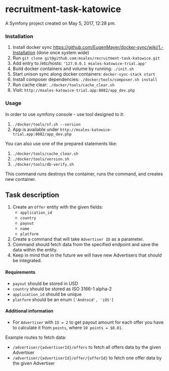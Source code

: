 recruitment-task-katowice
=========================

A Symfony project created on May 5, 2017, 12:28 pm.


### Installation

1. Install docker sync https://github.com/EugenMayer/docker-sync/wiki/1.-Installation (done once system wide)
2. Run `git clone git@github.com:msales/recruitment-task-katowice.git`
3. Add entry to /etc/hosts: `'127.0.0.1 msales-katowice-trial.app'`
4. Build docker containers and volume by running: `./init.sh`
5. Start unison sync along docker containers: `docker-sync-stack start`
6. Install composer dependencies: `./docker/tools/composer.sh install`
7. Run cache clear: `./docker/tools/cache_clear.sh`
8. Visit: `http://msales-katowice-trial.app:8082/app_dev.php`


### Usage

In order to use symfony console - use tool designed to it:

1. `./docker/tools/sf.sh --version`
2. App is available under `http://msales-katowice-trial.app:8082/app_dev.php`

You can also use one of the prepared statements like:
1. `./docker/tools/cache_clear.sh`
2. `./docker/tools/version.sh`
3. `./docker/tools/db-verify.sh`

This command runs destroys the container, runs the command, and creates new container.

## Task description

1. Create an `Offer` entity with the given fields:
    * `application_id`
    * `country`
    * `payout`
    * `name`
    * `platform`
2. Create a command that will take `Advertiser ID` as a parameter.
3. Command should fetch data from the specified endpoint and save the data within the entity.
4. Keep in mind that in the future we will have new Advertisers that should be integrated.

#### Requirements

* `payout` should be stored in USD
* `country` should be stored as ISO 3166-1 alpha-2
* `application_id` should be unique
* `platform` should be an enum `['Android', 'iOS']`

#### Additional information

* For `Advertiser` with `ID = 2` to get payout amount for each offer you have to calculate it from `points`, where
`10 points = $0.01`.

Example routes to fetch data:

* `/advertiser/{advertiserId}/offers` to fetch all offers data by the given Advertiser
* `/advertiser/{advertiserId}/offer/{offerId}` to fetch one offer data by the given Advertiser
